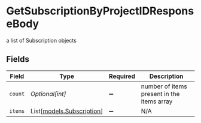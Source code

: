 # GetSubscriptionByProjectIDResponseBody

a list of Subscription objects


## Fields

| Field                                                  | Type                                                   | Required                                               | Description                                            |
| ------------------------------------------------------ | ------------------------------------------------------ | ------------------------------------------------------ | ------------------------------------------------------ |
| `count`                                                | *Optional[int]*                                        | :heavy_minus_sign:                                     | number of items present in the items array             |
| `items`                                                | List[[models.Subscription](../models/subscription.md)] | :heavy_minus_sign:                                     | N/A                                                    |